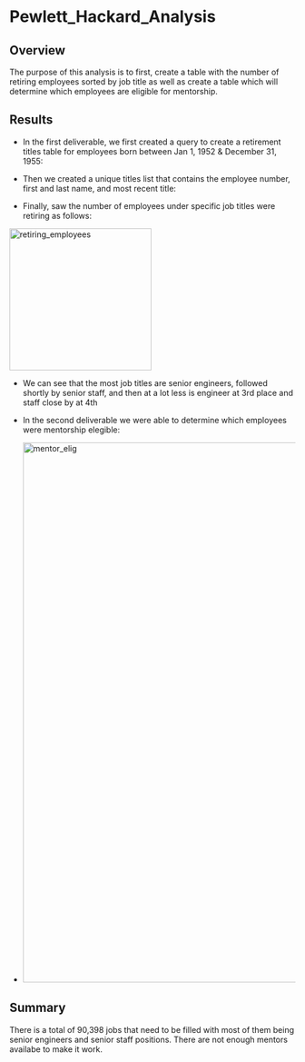 # Pewlett_Hackard_Analysis

## Overview
The purpose of this analysis is to first, create a table with the number of retiring employees sorted by job title as well as create a table which will determine which employees are eligible for mentorship. 

## Results
 - In the first deliverable, we first created a query to create a retirement titles table for employees born between Jan 1, 1952 & December 31, 1955:


 - Then we created a unique titles list that contains the employee number, first and last name, and most recent title:

  - Finally, saw the number of employees under specific job titles were retiring as follows: 
 <img width="250" alt="retiring_employees" src="https://user-images.githubusercontent.com/36337626/136737191-b3c0d339-9a03-4d21-ac79-350ad7b023f8.png">
 
 - We can see that the most job titles are senior engineers, followed shortly by senior staff, and then at a lot less is engineer at 3rd place and staff close by at 4th

 - In the second deliverable we were able to determine which employees were mentorship elegible:
 - <img width="951" alt="mentor_elig" src="https://user-images.githubusercontent.com/36337626/136737334-2d146e09-bced-4a3a-ac4a-8ff22cb512df.png">

## Summary

There is a total of 90,398 jobs that need to be filled with most of them being senior engineers and senior staff positions. There are not enough mentors availabe to make it work. 
